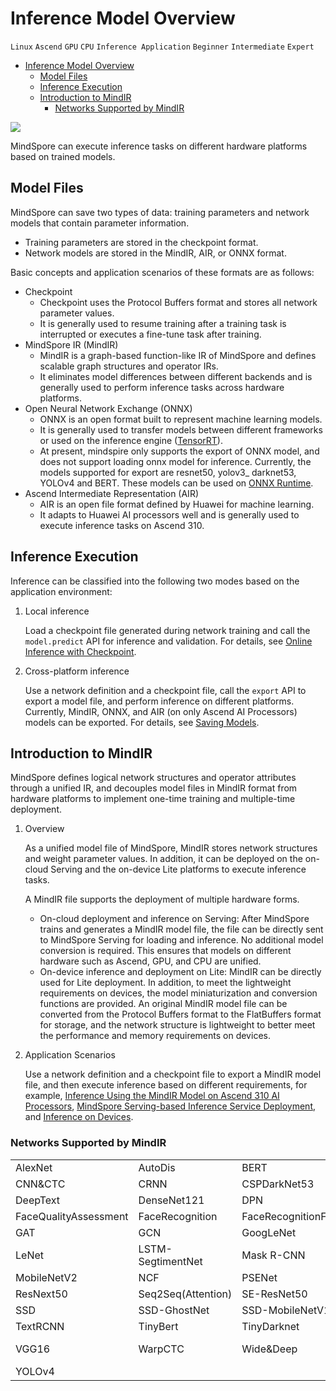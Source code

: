 # Inference Model Overview

`Linux` `Ascend` `GPU` `CPU` `Inference Application` `Beginner` `Intermediate` `Expert`

<!-- TOC -->

- [Inference Model Overview](#inference-model-overview)
    - [Model Files](#model-files)
    - [Inference Execution](#inference-execution)
    - [Introduction to MindIR](#introduction-to-mindir)
        - [Networks Supported by MindIR](#networks-supported-by-mindir)

<!-- /TOC -->

<a href="https://gitee.com/mindspore/docs/blob/r1.5/docs/mindspore/programming_guide/source_en/multi_platform_inference.md" target="_blank"><img src="https://gitee.com/mindspore/docs/raw/r1.5/resource/_static/logo_source_en.png"></a>

MindSpore can execute inference tasks on different hardware platforms based on trained models.

## Model Files

MindSpore can save two types of data: training parameters and network models that contain parameter information.

- Training parameters are stored in the checkpoint format.
- Network models are stored in the MindIR, AIR, or ONNX format.

Basic concepts and application scenarios of these formats are as follows:

- Checkpoint
    - Checkpoint uses the Protocol Buffers format and stores all network parameter values.
    - It is generally used to resume training after a training task is interrupted or executes a fine-tune task after training.
- MindSpore IR (MindIR)
    - MindIR is a graph-based function-like IR of MindSpore and defines scalable graph structures and operator IRs.
    - It eliminates model differences between different backends and is generally used to perform inference tasks across hardware platforms.
- Open Neural Network Exchange (ONNX)
    - ONNX is an open format built to represent machine learning models.
    - It is generally used to transfer models between different frameworks or used on the inference engine ([TensorRT](https://docs.nvidia.com/deeplearning/tensorrt/api/python_api/index.html)).
    - At present, mindspire only supports the export of ONNX model, and does not support loading onnx model for inference. Currently, the models supported for export are resnet50, yolov3_ darknet53, YOLOv4 and BERT. These models can be used on [ONNX Runtime](https://onnxruntime.ai/).
- Ascend Intermediate Representation (AIR)
    - AIR is an open file format defined by Huawei for machine learning.
    - It adapts to Huawei AI processors well and is generally used to execute inference tasks on Ascend 310.

## Inference Execution

Inference can be classified into the following two modes based on the application environment:

1. Local inference

    Load a checkpoint file generated during network training and call the `model.predict` API for inference and validation. For details, see [Online Inference with Checkpoint](https://www.mindspore.cn/docs/programming_guide/en/r1.5/online_inference.html).

2. Cross-platform inference

    Use a network definition and a checkpoint file, call the `export` API to export a model file, and perform inference on different platforms. Currently, MindIR, ONNX, and AIR (on only Ascend AI Processors) models can be exported. For details, see [Saving Models](https://www.mindspore.cn/docs/programming_guide/en/r1.5/save_model.html).

## Introduction to MindIR

MindSpore defines logical network structures and operator attributes through a unified IR, and decouples model files in MindIR format from hardware platforms to implement one-time training and multiple-time deployment.

1. Overview

    As a unified model file of MindSpore, MindIR stores network structures and weight parameter values. In addition, it can be deployed on the on-cloud Serving and the on-device Lite platforms to execute inference tasks.

    A MindIR file supports the deployment of multiple hardware forms.

    - On-cloud deployment and inference on Serving: After MindSpore trains and generates a MindIR model file, the file can be directly sent to MindSpore Serving for loading and inference. No additional model conversion is required. This ensures that models on different hardware such as Ascend, GPU, and CPU are unified.
    - On-device inference and deployment on Lite: MindIR can be directly used for Lite deployment. In addition, to meet the lightweight requirements on devices, the model miniaturization and conversion functions are provided. An original MindIR model file can be converted from the Protocol Buffers format to the FlatBuffers format for storage, and the network structure is lightweight to better meet the performance and memory requirements on devices.

2. Application Scenarios

    Use a network definition and a checkpoint file to export a MindIR model file, and then execute inference based on different requirements, for example, [Inference Using the MindIR Model on Ascend 310 AI Processors](https://www.mindspore.cn/docs/programming_guide/en/r1.5/multi_platform_inference_ascend_310_mindir.html), [MindSpore Serving-based Inference Service Deployment](https://www.mindspore.cn/serving/docs/en/r1.5/serving_example.html), and [Inference on Devices](https://www.mindspore.cn/lite/docs/en/r1.5/index.html).

### Networks Supported by MindIR

<table class="docutils">
<tr>
  <td>AlexNet</td>
  <td>AutoDis</td>
  <td>BERT</td>
  <td>BGCF</td>
  <td>CenterFace</td>
  <td>CNN</td>
</tr>
<tr>  
  <td>CNN&CTC</td>
  <td>CRNN</td>
  <td>CSPDarkNet53</td>
  <td>CTPN</td>
  <td>DeepFM</td>
  <td>DeepLabV3</td>
</tr>
<tr>
  <td>DeepText</td>
  <td>DenseNet121</td>
  <td>DPN</td>
  <td>DS-CNN</td>
  <td>FaceAttribute</td>
  <td>FaceDetection</td>
</tr>
<tr>  
  <td>FaceQualityAssessment</td>
  <td>FaceRecognition</td>
  <td>FaceRecognitionForTracking</td>
  <td>Faster R-CNN</td>
  <td>FCN</td>
  <td>FCN-4</td>
</tr>
<tr>
  <td>GAT</td>
  <td>GCN</td>
  <td>GoogLeNet</td>
  <td>GRU</td>
  <td>InceptionV3</td>
  <td>InceptionV4</td>
</tr>
<tr>
  <td>LeNet</td>
  <td>LSTM-SegtimentNet</td>
  <td>Mask R-CNN</td>
  <td>MaskRCNN_MobileNetV1</td>
  <td>MASS</td>
  <td>MobileNetV1</td>
</tr>
<tr>
  <td>MobileNetV2</td>
  <td>NCF</td>
  <td>PSENet</td>
  <td>ResNet18</td>
  <td>ResNet50</td>
  <td>ResNet101</td>
</tr>
<tr>
  <td>ResNext50</td>
  <td>Seq2Seq(Attention)</td>
  <td>SE-ResNet50</td>
  <td>ShuffleNetV1</td>
  <td>SimplePoseNet</td>
  <td>SqueezeNet</td>
</tr>
<tr>
  <td>SSD</td>
  <td>SSD-GhostNet</td>
  <td>SSD-MobileNetV1-FPN</td>
  <td>SSD-ResNet50-FPN</td>
  <td>SSD-VGG16</td>
  <td>TextCNN</td>
</tr>
<tr>
  <td>TextRCNN</td>
  <td>TinyBert</td>
  <td>TinyDarknet</td>
  <td>Transformer</td>
  <td>UNet++</td>
  <td>UNet2D</td>
</tr>
<tr>
  <td>VGG16</td>
  <td>WarpCTC</td>
  <td>Wide&Deep</td>
  <td>Xception</td>
  <td>YOLOv3-DarkNet53</td>
  <td>YOLOv3-ResNet18</td>
</tr>
<tr>
  <td>YOLOv4</td>
  <td></td>
  <td></td>
  <td></td>
  <td></td>
  <td></td>
</tr>
</table>

